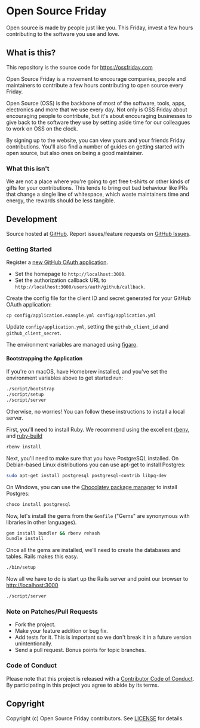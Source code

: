 # Open Source Friday

Open source is made by people just like you. This Friday, invest a few hours contributing to the software you use and love.

## What is this?

This repository is the source code for https://ossfriday.com

Open Source Friday is a movement to encourage companies, people and maintainers to contribute a few hours contributing to open source every Friday.

Open Source (OSS) is the backbone of most of the software, tools, apps, electronics and more that we use every day. Not only is OSS Friday about encouraging people to contribute, but it's about encouraging businesses to give back to the software they use by setting aside time for our colleagues to work on OSS on the clock.

By signing up to the website, you can view yours and your friends Friday contributions. You'll also find a number of guides on getting started with open source, but also ones on being a good maintainer. 

### What this isn't

We are not a place where you're going to get free t-shirts or other kinds of gifts for your contributions. This tends to bring out bad behaviour like PRs that change a single line of whitespace, which waste maintainers time and energy, the rewards should be less tangible.

## Development

Source hosted at [GitHub](https://github.com/ossfriday/ossfriday).
Report issues/feature requests on [GitHub Issues](https://github.com/ossfriday/ossfriday/issues).

### Getting Started

Register a [new GitHub OAuth application](https://github.com/settings/applications/new).

* Set the homepage to `http://localhost:3000`.
* Set the authorization callback URL to `http://localhost:3000/users/auth/github/callback`.

Create the config file for the client ID and secret generated for your GitHub OAuth application:

```
cp config/application.example.yml config/application.yml
```

Update `config/application.yml`, setting the `github_client_id` and `github_client_secret`.

The environment variables are managed using [figaro](https://github.com/laserlemon/figaro).

#### Bootstrapping the Application

If you're on macOS, have Homebrew installed, and you've set the environment variables above to get started run:
```bash
./script/bootstrap
./script/setup
./script/server
```

Otherwise, no worries! You can follow these instructions to install a local server.

First, you'll need to install Ruby. We recommend using the excellent [rbenv](https://github.com/rbenv/rbenv),
and [ruby-build](https://github.com/rbenv/ruby-build)

```bash
rbenv install
```

Next, you'll need to make sure that you have PostgreSQL installed. On Debian-based Linux distributions you can use apt-get to install Postgres:

```bash
sudo apt-get install postgresql postgresql-contrib libpq-dev
```

On Windows, you can use the [Chocolatey package manager](http://chocolatey.org/) to install Postgres:

```bash
choco install postgresql
```

Now, let's install the gems from the `Gemfile` ("Gems" are synonymous with libraries in other
languages).

```bash
gem install bundler && rbenv rehash
bundle install
```

Once all the gems are installed, we'll need to create the databases and
tables. Rails makes this easy.

```bash
./bin/setup
```

Now all we have to do is start up the Rails server and point
our browser to <http://localhost:3000>

```bash
./script/server
```

### Note on Patches/Pull Requests

 * Fork the project.
 * Make your feature addition or bug fix.
 * Add tests for it. This is important so we don't break it in a future version unintentionally.
 * Send a pull request. Bonus points for topic branches.

### Code of Conduct

Please note that this project is released with a [Contributor Code of Conduct](CODE_OF_CONDUCT.md). By participating in this project you agree to abide by its terms.

## Copyright

Copyright (c) Open Source Friday contributors. See [LICENSE](https://github.com/ossfriday/ossfriday/blob/master/LICENSE.txt) for details.
